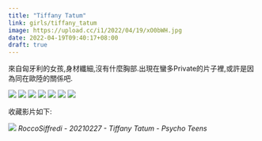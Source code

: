 ```yaml
---
title: "Tiffany Tatum"
link: girls/tiffany_tatum
image: https://upload.cc/i1/2022/04/19/xO0bWH.jpg
date: 2022-04-19T09:40:17+08:00
draft: true
---
```


來自匈牙利的女孩,身材纖細,沒有什麼胸部.出現在蠻多Private的片子裡,或許是因為同在歐陸的關係吧.

![](https://upload.cc/i1/2022/04/19/KNO7MJ.jpg)
![](https://upload.cc/i1/2022/04/19/W9cMNy.jpg)
![](https://upload.cc/i1/2022/04/19/EL590D.jpg)
![](https://upload.cc/i1/2022/04/19/T7z0Jv.jpg)
![](https://upload.cc/i1/2022/04/19/fnqT9s.jpg)
![](https://upload.cc/i1/2022/04/19/hgXyzU.jpg)
![](https://upload.cc/i1/2022/04/19/CMne8U.jpg)

收藏影片如下:

![](https://upload.cc/i1/2022/04/19/K6dVcg.jpg)
*RoccoSiffredi - 20210227 - Tiffany Tatum - Psycho Teens*
